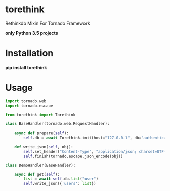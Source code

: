 # torethink

Rethinkdb Mixin For Tornado Framework

**only Python 3.5 projects**

# Installation

**pip install torethink**


# Usage

```python
import tornado.web
import tornado.escape

from torethink import Torethink

class BaseHandler(tornado.web.RequestHandler):

    async def prepare(self):
        self.db = await Torethink.init(host="127.0.0.1", db="authentication", port=28015)

    def write_json(self, obj):
        self.set_header("Content-Type", "application/json; charset=UTF-8")
        self.finish(tornado.escape.json_encode(obj))

class DemoHandler(BaseHandler):

    async def get(self):
        list = await self.db.list("user")
        self.write_json({'users': list})

```
